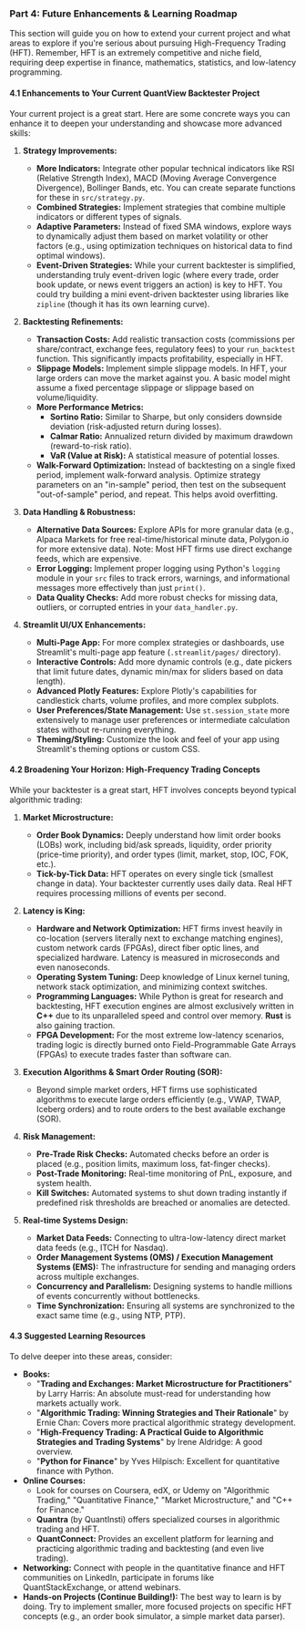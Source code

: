 
### **Part 4: Future Enhancements & Learning Roadmap**

This section will guide you on how to extend your current project and what areas to explore if you're serious about pursuing High-Frequency Trading (HFT). Remember, HFT is an extremely competitive and niche field, requiring deep expertise in finance, mathematics, statistics, and low-latency programming.

#### **4.1 Enhancements to Your Current QuantView Backtester Project**

Your current project is a great start. Here are some concrete ways you can enhance it to deepen your understanding and showcase more advanced skills:

1.  **Strategy Improvements:**
    * **More Indicators:** Integrate other popular technical indicators like RSI (Relative Strength Index), MACD (Moving Average Convergence Divergence), Bollinger Bands, etc. You can create separate functions for these in `src/strategy.py`.
    * **Combined Strategies:** Implement strategies that combine multiple indicators or different types of signals.
    * **Adaptive Parameters:** Instead of fixed SMA windows, explore ways to dynamically adjust them based on market volatility or other factors (e.g., using optimization techniques on historical data to find optimal windows).
    * **Event-Driven Strategies:** While your current backtester is simplified, understanding truly event-driven logic (where every trade, order book update, or news event triggers an action) is key to HFT. You could try building a mini event-driven backtester using libraries like `zipline` (though it has its own learning curve).

2.  **Backtesting Refinements:**
    * **Transaction Costs:** Add realistic transaction costs (commissions per share/contract, exchange fees, regulatory fees) to your `run_backtest` function. This significantly impacts profitability, especially in HFT.
    * **Slippage Models:** Implement simple slippage models. In HFT, your large orders can move the market against you. A basic model might assume a fixed percentage slippage or slippage based on volume/liquidity.
    * **More Performance Metrics:**
        * **Sortino Ratio:** Similar to Sharpe, but only considers downside deviation (risk-adjusted return during losses).
        * **Calmar Ratio:** Annualized return divided by maximum drawdown (reward-to-risk ratio).
        * **VaR (Value at Risk):** A statistical measure of potential losses.
    * **Walk-Forward Optimization:** Instead of backtesting on a single fixed period, implement walk-forward analysis. Optimize strategy parameters on an "in-sample" period, then test on the subsequent "out-of-sample" period, and repeat. This helps avoid overfitting.

3.  **Data Handling & Robustness:**
    * **Alternative Data Sources:** Explore APIs for more granular data (e.g., Alpaca Markets for free real-time/historical minute data, Polygon.io for more extensive data). Note: Most HFT firms use direct exchange feeds, which are expensive.
    * **Error Logging:** Implement proper logging using Python's `logging` module in your `src` files to track errors, warnings, and informational messages more effectively than just `print()`.
    * **Data Quality Checks:** Add more robust checks for missing data, outliers, or corrupted entries in your `data_handler.py`.

4.  **Streamlit UI/UX Enhancements:**
    * **Multi-Page App:** For more complex strategies or dashboards, use Streamlit's multi-page app feature (`.streamlit/pages/` directory).
    * **Interactive Controls:** Add more dynamic controls (e.g., date pickers that limit future dates, dynamic min/max for sliders based on data length).
    * **Advanced Plotly Features:** Explore Plotly's capabilities for candlestick charts, volume profiles, and more complex subplots.
    * **User Preferences/State Management:** Use `st.session_state` more extensively to manage user preferences or intermediate calculation states without re-running everything.
    * **Theming/Styling:** Customize the look and feel of your app using Streamlit's theming options or custom CSS.

#### **4.2 Broadening Your Horizon: High-Frequency Trading Concepts**

While your backtester is a great start, HFT involves concepts beyond typical algorithmic trading:

1.  **Market Microstructure:**
    * **Order Book Dynamics:** Deeply understand how limit order books (LOBs) work, including bid/ask spreads, liquidity, order priority (price-time priority), and order types (limit, market, stop, IOC, FOK, etc.).
    * **Tick-by-Tick Data:** HFT operates on every single tick (smallest change in data). Your backtester currently uses daily data. Real HFT requires processing millions of events per second.

2.  **Latency is King:**
    * **Hardware and Network Optimization:** HFT firms invest heavily in co-location (servers literally next to exchange matching engines), custom network cards (FPGAs), direct fiber optic lines, and specialized hardware. Latency is measured in microseconds and even nanoseconds.
    * **Operating System Tuning:** Deep knowledge of Linux kernel tuning, network stack optimization, and minimizing context switches.
    * **Programming Languages:** While Python is great for research and backtesting, HFT execution engines are almost exclusively written in **C++** due to its unparalleled speed and control over memory. **Rust** is also gaining traction.
    * **FPGA Development:** For the most extreme low-latency scenarios, trading logic is directly burned onto Field-Programmable Gate Arrays (FPGAs) to execute trades faster than software can.

3.  **Execution Algorithms & Smart Order Routing (SOR):**
    * Beyond simple market orders, HFT firms use sophisticated algorithms to execute large orders efficiently (e.g., VWAP, TWAP, Iceberg orders) and to route orders to the best available exchange (SOR).

4.  **Risk Management:**
    * **Pre-Trade Risk Checks:** Automated checks before an order is placed (e.g., position limits, maximum loss, fat-finger checks).
    * **Post-Trade Monitoring:** Real-time monitoring of PnL, exposure, and system health.
    * **Kill Switches:** Automated systems to shut down trading instantly if predefined risk thresholds are breached or anomalies are detected.

5.  **Real-time Systems Design:**
    * **Market Data Feeds:** Connecting to ultra-low-latency direct market data feeds (e.g., ITCH for Nasdaq).
    * **Order Management Systems (OMS) / Execution Management Systems (EMS):** The infrastructure for sending and managing orders across multiple exchanges.
    * **Concurrency and Parallelism:** Designing systems to handle millions of events concurrently without bottlenecks.
    * **Time Synchronization:** Ensuring all systems are synchronized to the exact same time (e.g., using NTP, PTP).

#### **4.3 Suggested Learning Resources**

To delve deeper into these areas, consider:

* **Books:**
    * "**Trading and Exchanges: Market Microstructure for Practitioners**" by Larry Harris: An absolute must-read for understanding how markets actually work.
    * "**Algorithmic Trading: Winning Strategies and Their Rationale**" by Ernie Chan: Covers more practical algorithmic strategy development.
    * "**High-Frequency Trading: A Practical Guide to Algorithmic Strategies and Trading Systems**" by Irene Aldridge: A good overview.
    * "**Python for Finance**" by Yves Hilpisch: Excellent for quantitative finance with Python.
* **Online Courses:**
    * Look for courses on Coursera, edX, or Udemy on "Algorithmic Trading," "Quantitative Finance," "Market Microstructure," and "C++ for Finance."
    * **Quantra** (by QuantInsti) offers specialized courses in algorithmic trading and HFT.
    * **QuantConnect:** Provides an excellent platform for learning and practicing algorithmic trading and backtesting (and even live trading).
* **Networking:** Connect with people in the quantitative finance and HFT communities on LinkedIn, participate in forums like QuantStackExchange, or attend webinars.
* **Hands-on Projects (Continue Building!):** The best way to learn is by doing. Try to implement smaller, more focused projects on specific HFT concepts (e.g., an order book simulator, a simple market data parser).
